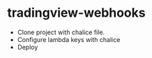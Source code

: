 # tradingview-webhooks

- Clone project with chalice file. 
- Configure lambda keys with chalice
- Deploy
